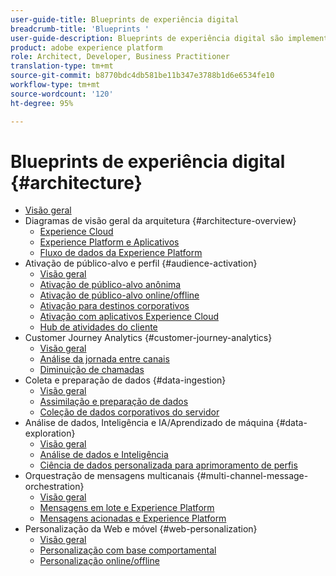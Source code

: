 ```yaml
---
user-guide-title: Blueprints de experiência digital
breadcrumb-title: 'Blueprints '
user-guide-description: Blueprints de experiência digital são implementações replicáveis para resolver problemas empresariais consagrados. Eles contêm diagramas de arquitetura, considerações técnicas e links para documentações relevantes.
product: adobe experience platform
role: Architect, Developer, Business Practitioner
translation-type: tm+mt
source-git-commit: b8770bdc4db581be11b347e3788b1d6e6534fe10
workflow-type: tm+mt
source-wordcount: '120'
ht-degree: 95%

---
```


# Blueprints de experiência digital {#architecture}

+ [Visão geral](/help/blueprints/overview.md)
+ Diagramas de visão geral da arquitetura {#architecture-overview}
   + [Experience Cloud](/help/blueprints/experience-platform/experience-cloud.md)
   + [Experience Platform e Aplicativos](/help/blueprints/experience-platform/platform-applications.md)
   + [Fluxo de dados da Experience Platform](/help/blueprints/experience-platform/platform-data-flow.md)
+ Ativação de público-alvo e perfil {#audience-activation}
   + [Visão geral](/help/blueprints/audience-activation/overview.md)
   + [Ativação de público-alvo anônima](/help/blueprints/audience-activation/anonymous.md)
   + [Ativação de público-alvo online/offline](/help/blueprints/audience-activation/online-offline.md)
   + [Ativação para destinos corporativos](/help/blueprints/audience-activation/enterprise-destinations.md)
   + [Ativação com aplicativos Experience Cloud](/help/blueprints/audience-activation/platform-and-applications.md)
   + [Hub de atividades do cliente ](/help/blueprints/audience-activation/customer-activity.md)
+ Customer Journey Analytics {#customer-journey-analytics}
   + [Visão geral](/help/blueprints/customer-journey-analytics/overview.md)
   + [Análise da jornada entre canais](/help/blueprints/customer-journey-analytics/digital-behavioral-data-consolidation.md)
   + [Diminuição de chamadas](/help/blueprints/customer-journey-analytics/call-deflect.md)
+ Coleta e preparação de dados {#data-ingestion}
   + [Visão geral](/help/blueprints/data-ingestion/overview.md)
   + [Assimilação e preparação de dados](/help/blueprints/data-ingestion/ingestion.md)
   + [Coleção de dados corporativos do servidor ](/help/blueprints/data-ingestion/server-side-collection.md)
+ Análise de dados, Inteligência e IA/Aprendizado de máquina {#data-exploration}
   + [Visão geral](/help/blueprints/data-insights/overview.md)
   + [Análise de dados e Inteligência](/help/blueprints/data-insights/analysis.md)
   + [Ciência de dados personalizada para aprimoramento de perfis ](/help/blueprints/data-insights/data-science.md)
+ Orquestração de mensagens multicanais {#multi-channel-message-orchestration}
   + [Visão geral](/help/blueprints/multi-channel-message-orchestration/overview.md)
   + [Mensagens em lote e Experience Platform](/help/blueprints/multi-channel-message-orchestration/batch-messaging.md)
   + [Mensagens acionadas e Experience Platform](/help/blueprints/multi-channel-message-orchestration/triggered-messaging.md)
+ Personalização da Web e móvel {#web-personalization}
   + [Visão geral](/help/blueprints/web-personalization/overview.md)
   + [Personalização com base comportamental](/help/blueprints/web-personalization/behavioral.md)
   + [Personalização online/offline](/help/blueprints/web-personalization/online-offline.md)


